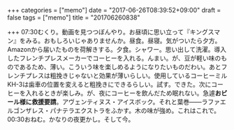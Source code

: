 +++
categories = ["memo"]
date = "2017-06-26T08:39:52+09:00"
draft = false
tags = ["memo"]
title = "201706260838"

+++
07:30むくり。動画を見つつぼんやり。お昼頃に思い立って『キングスマン』をみる。おもしろいじゃありませんか。昼食。昼寝。気がついたら夕方。Amazonから届いたものを荷解きする。夕食。シャワー。思い出して洗濯。導入したフレンチプレスメーカーでコーヒーを入れる。んまい。が、豆が軽い味のものであるため、薄い。こういう味を楽しめるようになりたいものだわい。あとフレンチプレスは粗挽きじゃないと効果が薄いらしい。使用しているコーヒーミルKH-3は歯車の位置を変えると粗挽きにできるらしい。試す。できた。次にコーヒーを入れるときが楽しみ。が、夜にコーヒーを飲んだため眠れない。急遽**おビール様に救援要請**。アヴェンティヌス・アイスボック。それと葉巻——ラファエルゴンザレス・パナテラエクストラをふかす。木の味が強め。これはこれで。00:30おねむ。かなりの夜更かし。そして今。
